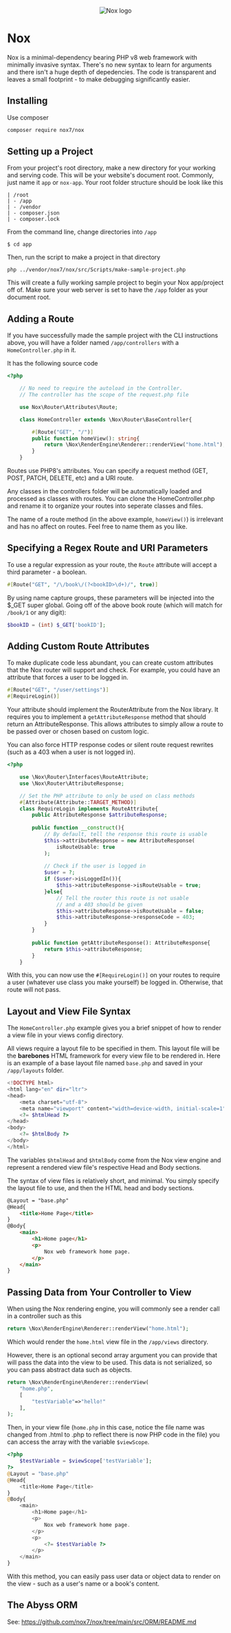 <p align="center">
	<img src="https://user-images.githubusercontent.com/17110935/122791056-7f657580-d27e-11eb-92b4-08e17109890f.png" alt="Nox logo">
</p>


# Nox
Nox is a minimal-dependency bearing PHP v8 web framework with minimally invasive syntax. There's no new syntax to learn for arguments and there isn't a huge depth of depedencies. The code is transparent and leaves a small footprint - to make debugging significantly easier.

## Installing
Use composer

```bash
composer require nox7/nox
```

## Setting up a Project
From your project's root directory, make a new directory for your working and serving code. This will be your website's document root. Commonly, just name it `app` or `nox-app`. Your root folder structure should be look like this
```
| /root
| - /app
| - /vendor
| - composer.json
| - composer.lock
```

From the command line, change directories into `/app`

```
$ cd app
```

Then, run the script to make a project in that directory

```
php ../vendor/nox7/nox/src/Scripts/make-sample-project.php
```

This will create a fully working sample project to begin your Nox app/project off of. Make sure your web server is set to have the `/app` folder as your document root.

## Adding a Route
If you have successfully made the sample project with the CLI instructions above, you will have a folder named `/app/controllers` with a `HomeController.php` in it.

It has the following source code

```php
<?php

	// No need to require the autoload in the Controller.
	// The controller has the scope of the request.php file

	use Nox\Router\Attributes\Route;

	class HomeController extends \Nox\Router\BaseController{

		#[Route("GET", "/")]
		public function homeView(): string{
			return \Nox\RenderEngine\Renderer::renderView("home.html");
		}
	}
```

Routes use PHP8's attributes. You can specify a request method (GET, POST, PATCH, DELETE, etc) and a URI route.

Any classes in the controllers folder will be automatically loaded and processed as classes with routes. You can clone the HomeController.php and rename it to organize your routes into seperate classes and files.

The name of a route method (in the above example, `homeView()`) is irrelevant and has no affect on routes. Feel free to name them as you like.

## Specifying a Regex Route and URI Parameters
To use a regular expression as your route, the `Route` attribute will accept a third parameter - a boolean.

```php
#[Route("GET", "/\/book\/(?<bookID>\d+)/", true)]
```

By using name capture groups, these parameters will be injected into the $_GET super global. Going off of the above book route (which will match for `/book/1` or any digit):

```php
$bookID = (int) $_GET['bookID'];
```

## Adding Custom Route Attributes
To make duplicate code less abundant, you can create custom attributes that the Nox router will support and check. For example, you could have an attribute that forces a user to be logged in.

```php
#[Route("GET", "/user/settings")]
#[RequireLogin()]
```

Your attribute should implement the RouterAttribute from the Nox library. It requires you to implement a `getAttributeResponse` method that should return an AttributeResponse. This allows attributes to simply allow a route to be passed over or chosen based on custom logic.

You can also force HTTP response codes or silent route request rewrites (such as a 403 when a user is not logged in).

```php
<?php

    use \Nox\Router\Interfaces\RouteAttribute;
    use \Nox\Router\AttributeResponse;

    // Set the PHP attribute to only be used on class methods
    #[Attribute(Attribute::TARGET_METHOD)]
    class RequireLogin implements RouteAttribute{
        public AttributeResponse $attributeResponse;
    
        public function __construct(){
            // By default, tell the response this route is usable
            $this->attributeResponse = new AttributeResponse(
                isRouteUsable: true
            );
        
            // Check if the user is logged in
            $user = ?;
            if ($user->isLoggedIn()){
                $this->attributeResponse->isRouteUsable = true;
            }else{
            	// Tell the router this route is not usable
            	// and a 403 should be given
                $this->attributeResponse->isRouteUsable = false;
                $this->attributeResponse->responseCode = 403;
            }
        }
        
        public function getAttributeResponse(): AttributeResponse{
            return $this->attributeResponse;
        }
    }
```

With this, you can now use the `#[RequireLogin()]` on your routes to require a user (whatever use class you make yourself) be logged in. Otherwise, that route will not pass.

## Layout and View File Syntax
The `HomeController.php` example gives you a brief snippet of how to render a view file in your views config directory.

All views require a layout file to be specified in them. This layout file will be the **barebones** HTML framework for every view file to be rendered in. Here is an example of a base layout file named `base.php` and saved in your `/app/layouts` folder.

```php
<!DOCTYPE html>
<html lang="en" dir="ltr">
<head>
	<meta charset="utf-8">
	<meta name="viewport" content="width=device-width, initial-scale=1">
	<?= $htmlHead ?>
</head>
<body>
	<?= $htmlBody ?>
</body>
</html>
```

The variables `$htmlHead` and `$htmlBody` come from the Nox view engine and represent a rendered view file's respective Head and Body sections.

The syntax of view files is relatively short, and minimal. You simply specify the layout file to use, and then the HTML head and body sections.

```html
@Layout = "base.php"
@Head{
    <title>Home Page</title>
}
@Body{
    <main>
        <h1>Home page</h1>
        <p>
            Nox web framework home page.
        </p>
    </main>
}
```

## Passing Data from Your Controller to View
When using the Nox rendering engine, you will commonly see a render call in a controller such as this
```php
return \Nox\RenderEngine\Renderer::renderView("home.html");
```

Which would render the `home.html` view file in the `/app/views` directory.

However, there is an optional second array argument you can provide that will pass the data into the view to be used. This data is not serialized, so you can pass abstract data such as objects.

```php
return \Nox\RenderEngine\Renderer::renderView(
    "home.php",
    [
        "testVariable"=>"hello!"
    ],
);
```

Then, in your view file (`home.php` in this case, notice the file name was changed from .html to .php to reflect there is now PHP code in the file) you can access the array with the variable `$viewScope`.

```php
<?php
    $testVariable = $viewScope['testVariable'];
?>
@Layout = "base.php"
@Head{
    <title>Home Page</title>
}
@Body{
    <main>
        <h1>Home page</h1>
        <p>
            Nox web framework home page.
        </p>
        <p>
            <?= $testVariable ?>
        </p>
    </main>
}
```

With this method, you can easily pass user data or object data to render on the view - such as a user's name or a book's content.

## The Abyss ORM
See: https://github.com/nox7/nox/tree/main/src/ORM/README.md
